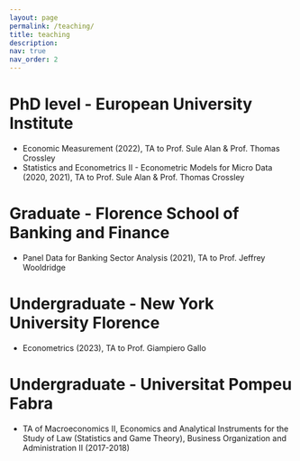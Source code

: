 ```yaml
---
layout: page
permalink: /teaching/
title: teaching
description: 
nav: true
nav_order: 2
---
```



# PhD level - European University Institute
- Economic Measurement (2022), TA to Prof. Sule Alan & Prof. Thomas Crossley
- Statistics and Econometrics II - Econometric Models for Micro Data (2020, 2021), TA to Prof. Sule Alan & Prof. Thomas Crossley

# Graduate - Florence School of Banking and Finance 
- Panel Data for Banking Sector Analysis (2021), TA to Prof. Jeffrey Wooldridge

# Undergraduate - New York University Florence
- Econometrics (2023), TA to Prof. Giampiero Gallo

# Undergraduate - Universitat Pompeu Fabra
- TA of Macroeconomics II, Economics and Analytical Instruments for the Study of Law (Statistics and Game Theory), Business Organization and Administration II (2017-2018)

